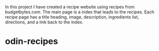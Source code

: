 In this project I have created a recipe website using recipes from budgetbytes.com. The main page is a index that leads to the recipes. Each recipe page has a title heading, image, description, ingredients list, directions, and a link back to the index.
# odin-recipes
